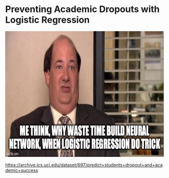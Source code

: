 # Preventing Academic Dropouts with Logistic Regression

<img src="kevin.jpeg" alt="alt text" width="745" height="400">

https://archive.ics.uci.edu/dataset/697/predict+students+dropout+and+academic+success
